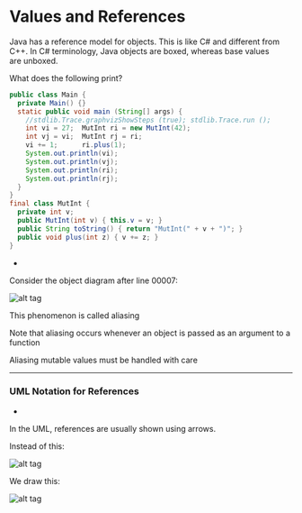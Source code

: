 # Values and References

Java has a reference model for objects. This is like C# and different from C++. In C# terminology, Java objects are boxed, whereas base values are unboxed.

What does the following print?


```java
public class Main {
  private Main() {}
  static public void main (String[] args) {
    //stdlib.Trace.graphvizShowSteps (true); stdlib.Trace.run ();
    int vi = 27;  MutInt ri = new MutInt(42);
    int vj = vi;  MutInt rj = ri;
    vi += 1;      ri.plus(1);
    System.out.println(vi);
    System.out.println(vj);
    System.out.println(ri);
    System.out.println(rj);
  }
}
final class MutInt {
  private int v;
  public MutInt(int v) { this.v = v; }
  public String toString() { return "MutInt(" + v + ")"; }
  public void plus(int z) { v += z; }
}
```

-

Consider the object diagram after line 00007:

![alt tag](https://github.com/Cody-Nicholson96/Software_Development/blob/master/Object_Oriented_Software_Development/pics/objectDiagram4.jpg)

This phenomenon is called aliasing

Note that aliasing occurs whenever an object is passed as an argument to a function

Aliasing mutable values must be handled with care

***

### UML Notation for References
-

In the UML, references are usually shown using arrows.

Instead of this:

![alt tag](https://github.com/Cody-Nicholson96/Software_Development/blob/master/Object_Oriented_Software_Development/pics/objectDiagram5.jpg)

We draw this:

![alt tag](https://github.com/Cody-Nicholson96/Software_Development/blob/master/Object_Oriented_Software_Development/pics/objectDiagram6.jpg)